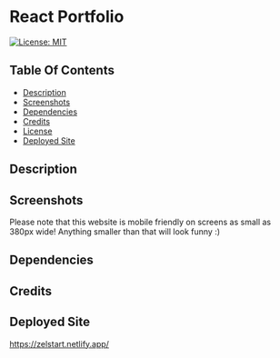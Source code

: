 # React Portfolio
[![License: MIT](https://img.shields.io/badge/License-MIT-yellow.svg)](https://opensource.org/licenses/MIT)

## Table Of Contents
- [Description](#description)
- [Screenshots](#screenshots)
- [Dependencies](#dependencies)
- [Credits](#credits)
- [License](#license)
- [Deployed Site](#deployed-site)

## Description

## Screenshots
Please note that this website is mobile friendly on screens as small as 380px wide! Anything smaller than that will look funny :)

## Dependencies

## Credits

## Deployed Site
https://zelstart.netlify.app/